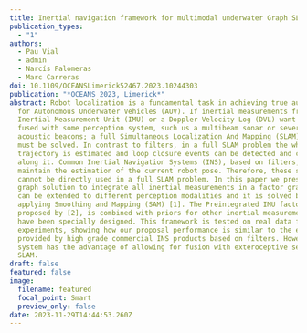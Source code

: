 ```yaml
---
title: Inertial navigation framework for multimodal underwater Graph SLAM
publication_types:
  - "1"
authors:
  - Pau Vial
  - admin
  - Narcís Palomeras
  - Marc Carreras
doi: 10.1109/OCEANSLimerick52467.2023.10244303
publication: "*OCEANS 2023, Limerick*"
abstract: Robot localization is a fundamental task in achieving true autonomy
  for Autonomous Underwater Vehicles (AUV). If inertial measurements from an
  Inertial Measurement Unit (IMU) or a Doppler Velocity Log (DVL) want to be
  fused with some perception system, such us a multibeam sonar or several
  acoustic beacons; a full Simultaneous Localization And Mapping (SLAM) problem
  must be solved. In contrast to filters, in a full SLAM problem the whole robot
  trajectory is estimated and loop closure events can be detected and closed
  along it. Common Inertial Navigation Systems (INS), based on filters, only
  maintain the estimation of the current robot pose. Therefore, these systems
  cannot be directly used in a full SLAM problem. In this paper we present a
  graph solution to integrate all inertial measurements in a factor graph that
  can be extended to different perception modalities and it is solved by
  applying Smoothing and Mapping (SAM) [1]. The Preintegrated IMU factor,
  proposed by [2], is combined with priors for other inertial measurements that
  have been specially designed. This framework is tested on real data from sea
  experiments, showing how our proposal performance is similar to the estimation
  provided by high grade commercial INS products based on filters. However, our
  system has the advantage of allowing for fusion with exteroceptive sensors in
  SLAM.
draft: false
featured: false
image:
  filename: featured
  focal_point: Smart
  preview_only: false
date: 2023-11-29T14:44:53.260Z
---
```

